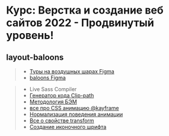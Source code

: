 # Курс: Верстка и создание веб сайтов 2022 - Продвинутый уровень! 

## layout-baloons

> * [Туры на воздушных шарах Figma](https://www.figma.com/file/ybWpKHKlfkpcCul34DwjzO/%D0%9F%D0%B5%D1%80%D0%B2%D1%8B%D0%B9-%D0%BC%D0%B0%D0%BA%D0%B5%D1%82-%D1%81-float?node-id=0%3A1)
> * [baloons Figma](https://www.figma.com/file/mcesUlxmkTT6y7OJ60CaEO/baloons?node-id=1%3A16&t=nnHAKfZxx0Qv5IiD-0)

> * Live Sass Compiler
> * [Генератор кода Clip-path](https://bennettfeely.com/clippy/)
> * [Методология БЭМ](https://ru.bem.info/methodology/)
> * [все про CSS анимацию @kayframe](https://developer.mozilla.org/ru/docs/Web/CSS/CSS_Animations/Using_CSS_animations)
> * [Нормализация поведения анимации](https://developer.mozilla.org/ru/docs/Web/CSS/backface-visibility)
> * [Все о свойстве transform](https://developer.mozilla.org/ru/docs/Web/CSS/transform)
> * [Создание иконочного шрифта](https://icomoon.io/)